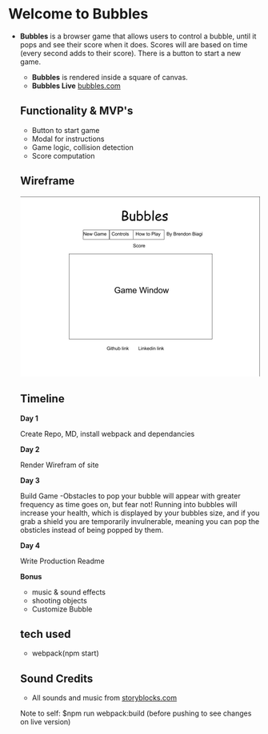 # Welcome to Bubbles

* **Bubbles** is a browser game that allows users to control a bubble, until it pops and see their score when it does. Scores will are based on time (every second adds to their score). There is a button to start a new game.

    * **Bubbles** is rendered inside a square of canvas.
    * **Bubbles Live** [bubbles.com](https://bman2386.github.io/Bubbles_JS_Project/) 
     ## Functionality & MVP's
    * Button to start game
    * Modal for instructions
    * Game logic, collision detection
    * Score computation


    ## Wireframe
    ![Bubbles, wireframe](/images/BubblesWireframe.jpg)

    ## Timeline
    **Day 1**

     Create Repo, MD, install webpack and dependancies

     **Day 2**

     Render Wirefram of site

     **Day 3**
     
     Build Game
        -Obstacles to pop your bubble will appear with greater frequency as time goes on, but fear not! Running into bubbles will increase your health, which is displayed by your bubbles size, and if you grab a shield you are temporarily invulnerable, meaning you can pop the obsticles instead of being popped by them.

    **Day 4**
    
     Write Production Readme

    **Bonus**
    * music & sound effects
    * shooting objects
    * Customize Bubble

    ## tech used
    * webpack(npm start)

    ## Sound Credits
    * All sounds and music from  [storyblocks.com](https://www.storyblocks.com/)

    Note to self:
    $npm run webpack:build
    (before pushing to see changes on live version)
